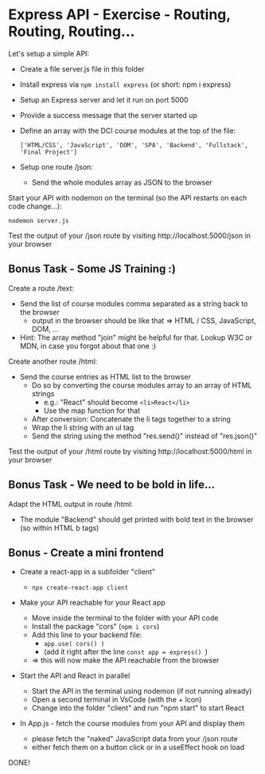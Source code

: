 # Express API - Exercise - Routing, Routing, Routing...

Let's setup a simple API:

* Create a file server.js file in this folder
* Install express via `npm install express` (or short: npm i express)
* Setup an Express server and let it run on port 5000
* Provide a success message that the server started up
* Define an array with the DCI course modules at the top of the file:

    `['HTML/CSS', 'JavaScript', 'DOM', 'SPA', 'Backend', 'Fullstack', 'Final Project']`
* Setup one route /json: 
    * Send the whole modules array as JSON to the browser

Start your API with nodemon on the terminal (so the API restarts on each code change...): 

`nodemon server.js`

Test the output of your /json route by visiting http://localhost:5000/json in your browser

## Bonus Task - Some JS Training :)

Create a route /text: 
* Send the list of course modules comma separated as a string back to the browser
    * output in the browser should be like that => HTML / CSS, JavaScript, DOM, ...
* Hint: The array method "join" might be helpful for that. Lookup W3C or MDN, in case you forgot about that one :)

Create another route /html: 
* Send the course entries as HTML list to the browser
    * Do so by converting the course modules array to an array of HTML strings 
        * e.g.: "React" should become `<li>React</li>`    
        * Use the map function for that
    * After conversion: Concatenate the li tags together to a string
	* Wrap the li string with an ul tag
	* Send the string using the method "res.send()" instead of "res.json()"

Test the output of your /html route by visiting http://localhost:5000/html in your browser


## Bonus Task - We need to be bold in life...

Adapt the HTML output in route /html:

* The module "Backend" should get printed with bold text in the browser (so within HTML b tags)

## Bonus - Create a mini frontend

* Create a react-app in a subfolder "client"
    - `npx create-react-app client`

* Make your API reachable for your React app
	* Move inside the terminal to the folder with your API code
	* Install the package "cors" (`npm i cors`)
	* Add this line to your backend file: 
        * `app.use( cors() ) `
        * (add it right after the line `const app = express() `)
	* => this will now make the API reachable from the browser

* Start the API and React in parallel
    * Start the API in the terminal using nodemon (if not running already)
    * Open a second terminal in VsCode (with the + Icon)
    * Change into the folder "client" and run "npm start" to start React

* In App.js - fetch the course modules from your API and display them
    * please fetch the "naked" JavaScript data from your /json route
    * either fetch them on a button click or in a useEffect hook on load

DONE!
